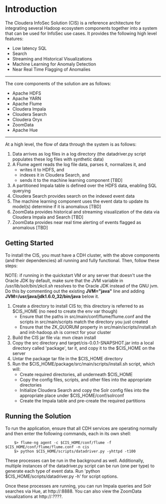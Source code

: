 Introduction
===========
The Cloudera InfoSec Solution (CIS) is a reference architecture for integrating several Hadoop ecosystem components
together into a system that can be used for InfoSec use cases. It provides the following high level features:
- Low latency SQL
- Search
- Streaming and Historical Visualizations
- Machine Learning for Anomaly Detection
- Near Real Time Flagging of Anomalies

---

The core components of the solution are as follows:
- Apache HDFS
- Apache YARN
- Apache Flume
- Cloudera Impala
- Cloudera Search
- Cloudera Oryx
- ZoomData
- Apache Hue

---

At a high level, the flow of data through the system is as follows:

1. Data arrives as log files in a log directory (the datadriver.py script populates these log files with synthetic data)
2. A Flume agent reads the log file data, parses it, normalizes it, and 
    - writes it to HDFS, and 
    - indexes it in Cloudera Search, and
    - sends it to the machine learning component [TBD]
3. A partitioned Impala table is defined over the HDFS data, enabling SQL querying
4. Cloudera Search provides search on the indexed event data
5. The machine learning component uses the event data to update its model(s) determine if it is anomalous [TBD]
6. ZoomData provides historical and streaming visualization of the data via Cloudera Impala and Search [TBD]
7. ZoomData provides near real time alerting of events flagged as anomalous [TBD]


Getting Started
---------------
To install the CIS, you must have a CDH cluster, with the above components (and their dependencies) all running
and fully functional. Then, follow these steps:  

NOTE: if running in the quickstart VM or any server that doesn't use the Oracle JDK by default, make sure that the JVM variable in 
*/usr/lib/solr/bin/zkcli.sh* resolves to the Oracle JDK instead of the GNU jvm. 
Do this by commenting out the existing **JVM="java"** line and adding **JVM=/usr/java/jdk1.6.0_32/bin/java** below it.

1. Create a directory to install CIS to; this directory is referred to as $CIS_HOME (no need to create the env var though)
    - Ensure that the paths in src/main/conf/flume/flume.conf and the scripts in src/main/scripts match the directory you just created
    - Ensure that the ZK_QUORUM property in src/main/scripts/install.sh and init-hadoop.sh is correct for your cluster
2. Build the CIS jar file via: mvn clean install
3. Copy the src directory and target/cis-0.0.1-SNAPSHOT.jar into a local directory called 'package', tar it, and copy it to the $CIS_HOME on the server
4. Untar the package tar file in the $CIS_HOME directory 
5. Run the $CIS_HOME/package/src/main/scripts/install.sh script, which will:
    - Create required directories, all underneath $CIS_HOME
    - Copy the config files, scripts, and other files into the appropriate directories
    - Initialize Cloudera Search and copy the Solr config files into the appropriate place under $CIS_HOME/conf/solrconf
    - Create the Impala table and pre-create the required partitions


Running the Solution
--------------------
To run the application, ensure that all CDH services are operating normally and then enter the following commands, each in its own shell:
```
    $> flume-ng agent -c $CIS_HOME/conf/flume -f $CIS_HOME/conf/flume/flume.conf -n cis
    $> python $CIS_HOME/scripts/datadriver.py -yhttpd -t100
```

These processes can be run in the background as well. Additionally, multiple instances of the datadriver.py script can be run (one per type)
to generate each type of event data. Run 'python $CIS_HOME/scripts/datadriver.py -h' for script options.

Once these processes are running, you can run Impala queries and Solr searches via Hue, at http://<host>:8888. You can also 
view the ZoomData visualizations at http://<host>:????.

 

